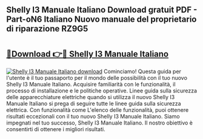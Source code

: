## Shelly I3 Manuale Italiano Download gratuit PDF - Part-oN6 Italiano Nuovo manuale del proprietario di riparazione RZ9G5

# <h2><a href="http://dfh4m5.blite.top/?on=Shelly+I3+Manuale+Italiano">🔗Download 👉🔴 Shelly I3 Manuale Italiano</a></h2>

[![Shelly I3 Manuale Italiano download](https://i.imgur.com/lujVjoI.png)](http://dfh4m5.blite.top/?on=Shelly+I3+Manuale+Italiano)
Cominciamo! Questa guida per l'utente è il tuo passaporto per il mondo delle possibilità con il tuo nuovo Shelly I3 Manuale Italiano. Acquisire familiarità con le funzionalità, il processo di installazione e le politiche operative. Linee guida sulla sicurezza delle apparecchiature elettriche quando si utilizza il nuovo Shelly I3 Manuale Italiano si prega di seguire tutte le linee guida sulla sicurezza elettrica. Con funzionalità come L'elenco delle funzionalità, puoi ottenere risultati eccezionali con il tuo nuovo Shelly I3 Manuale Italiano. Siamo impegnati nel tuo successo, Shelly I3 Manuale Italiano. Il nostro obiettivo è consentirti di ottenere i migliori risultati.
